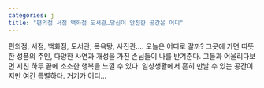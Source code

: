 ```yaml
---
categories: j
title: "편의점 서점 백화점 도서관…당신이 안전한 공간은 어디"
---
```


				
		
			
				
					
					
						
						
						
					
					
				
				
			
			
			
편의점, 서점, 백화점, 도서관, 목욕탕, 사진관…. 오늘은 어디로 갈까? 그곳에 가면 따뜻한 성품의 주인, 다양한 사연과 개성을 가진 손님들이 나를 반겨준다. 그들과 어울리다보면 지친 하루 끝에 소소한 행복을 느낄 수 있다. 일상생활에서 흔히 만날 수 있는 공간이지만 여긴 특별하다. 거기가 어디...		
			